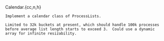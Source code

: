 Calendar.{cc,n,h}

    Implement a calendar class of ProcessLists.

    Limited to 32k buckets at present, which should handle 100k processes before average list length starts to exceed 3.  Could use a dynamic array for infinite resizability.

